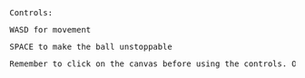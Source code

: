 <pre>Controls:</pre>
<pre>WASD for movement</pre>
<pre>SPACE to make the ball unstoppable</pre>
<pre>Remember to click on the canvas before using the controls. Otherwise, it won't take input.</pre>